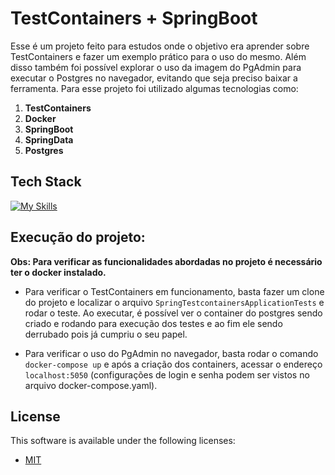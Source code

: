 <!--- # "Can be a image or a gift from the project pages" -->

# TestContainers + SpringBoot

Esse é um projeto feito para estudos onde o objetivo era aprender sobre TestContainers e fazer um exemplo prático para o uso do mesmo. Além disso também foi possível explorar o uso da imagem do PgAdmin para executar o Postgres no navegador, evitando que seja preciso baixar a ferramenta. Para esse projeto foi utilizado algumas tecnologias como:

1. **TestContainers**
2. **Docker**
3. **SpringBoot**
4. **SpringData**
5. **Postgres**

## Tech Stack

<!--- # "Verify icons availability here https://github.com/tandpfun/skill-icons" -->

[![My Skills](https://skillicons.dev/icons?i=java,spring,maven,docker,posgres)](https://skillicons.dev)

## Execução do projeto:

**Obs: Para verificar as funcionalidades abordadas no projeto é necessário ter o docker instalado.**

- Para verificar o TestContainers em funcionamento, basta fazer um clone do projeto e localizar o arquivo `SpringTestcontainersApplicationTests` e rodar o teste. Ao executar, é possível ver o container do postgres sendo criado e rodando para execução dos testes e ao fim ele sendo derrubado pois já cumpriu o seu papel.

- Para verificar o uso do PgAdmin no navegador, basta rodar o comando `docker-compose up` e após a criação dos containers, acessar o endereço `localhost:5050` (configurações de login e senha podem ser vistos no arquivo docker-compose.yaml).

## License

This software is available under the following licenses:

- [MIT](https://rem.mit-license.org)